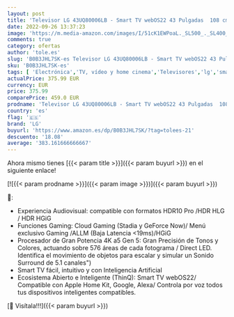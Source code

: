 ```yaml
---
layout: post
title: 'Televisor LG 43UQ80006LB - Smart TV webOS22 43 Pulgadas  108 cm  4K UHD  Procesador de Gran Potencia 4K a5 Gen 5  Compatible con formatos HDR 10  HLG y HGiG'
date: 2022-09-26 13:37:23
image: 'https://m.media-amazon.com/images/I/51cK1EWPoaL._SL500_._SL400_.jpg'
comments: true
category: ofertas
author: 'tole.es'
slug: 'B0B3JHL7SK-es Televisor LG 43UQ80006LB - Smart TV webOS22 43 Pulgadas...'
sku: 'B0B3JHL7SK-es'
tags: [ 'Electrónica','TV, vídeo y home cinema','Televisores','lg','smart','televisor','tv','🇪🇸', ]
actualPrice: 375.99 EUR
currency: EUR
price: 375.99
comparePrice: 459.0 EUR
prodname: 'Televisor LG 43UQ80006LB - Smart TV webOS22 43 Pulgadas  108 cm  4K UHD  Procesador de Gran Potencia 4K a5 Gen 5  Compatible con formatos HDR 10  HLG y HGiG'
country: 'es'
flag: '🇪🇸'
brand: 'LG'
buyurl: 'https://www.amazon.es/dp/B0B3JHL7SK/?tag=tolees-21'
descuento: '18.08'
average: '383.161666666667'
---
```


Ahora mismo tienes [{{< param title >}}]({{< param buyurl >}}) en el siguiente enlace!

[![{{< param prodname >}}]({{< param image >}})]({{< param buyurl >}})

🔎:

- Experiencia Audiovisual: compatible con formatos HDR10 Pro /HDR HLG / HDR HGiG
- Funciones Gaming: Cloud Gaming (Stadia y GeForce Now)/ Menú exclusivo Gaming /ALLM (Baja Latencia <19ms)/HGiG
- Procesador de Gran Potencia 4K a5 Gen 5: Gran Precisión de Tonos y Colores, actuando sobre 576 áreas de cada fotograma / Direct LED. Identifica el movimiento de objetos para escalar y simular un Sonido Surround de 5.1 canales")
- Smart TV fácil, intuitivo y con Inteligencia Artificial
- Ecosistema Abierto e Inteligente (ThinQ): Smart TV webOS22/ Compatible con Apple Home Kit, Google, Alexa/ Controla por voz todos tus dispositivos inteligentes compatibles.

[🛒 Visítala!!!]({{< param buyurl >}})
